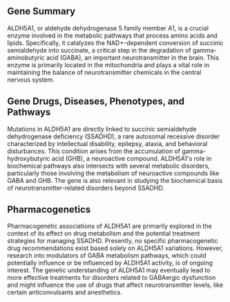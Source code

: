 ## Gene Summary
ALDH5A1, or aldehyde dehydrogenase 5 family member A1, is a crucial enzyme involved in the metabolic pathways that process amino acids and lipids. Specifically, it catalyzes the NAD+-dependent conversion of succinic semialdehyde into succinate, a critical step in the degradation of gamma-aminobutyric acid (GABA), an important neurotransmitter in the brain. This enzyme is primarily located in the mitochondria and plays a vital role in maintaining the balance of neurotransmitter chemicals in the central nervous system.

## Gene Drugs, Diseases, Phenotypes, and Pathways
Mutations in ALDH5A1 are directly linked to succinic semialdehyde dehydrogenase deficiency (SSADHD), a rare autosomal recessive disorder characterized by intellectual disability, epilepsy, ataxia, and behavioral disturbances. This condition arises from the accumulation of gamma-hydroxybutyric acid (GHB), a neuroactive compound. ALDH5A1's role in biochemical pathways also intersects with several metabolic disorders, particularly those involving the metabolism of neuroactive compounds like GABA and GHB. The gene is also relevant in studying the biochemical basis of neurotransmitter-related disorders beyond SSADHD.

## Pharmacogenetics
Pharmacogenetic associations of ALDH5A1 are primarily explored in the context of its effect on drug metabolism and the potential treatment strategies for managing SSADHD. Presently, no specific pharmacogenetic drug recommendations exist based solely on ALDH5A1 variations. However, research into modulators of GABA metabolism pathways, which could potentially influence or be influenced by ALDH5A1 activity, is of ongoing interest. The genetic understanding of ALDH5A1 may eventually lead to more effective treatments for disorders related to GABAergic dysfunction and might influence the use of drugs that affect neurotransmitter levels, like certain anticonvulsants and anesthetics.